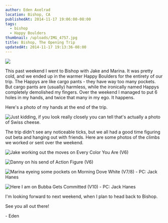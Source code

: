 ```yaml
---
author: Eden Axelrad
location: Bishop, CA
publishedAt: 2014-11-17 19:06:00-08:00
tags:
  - bishop
  - Happy Boulders
thumbnail: /uploads/IMG_4757.jpg
title: Bishop, The Opening Trip
updatedAt: 2014-11-17 19:13:36-08:00
---
```


![](/uploads/IMG_4757.jpg)

This past weekend I went to Bishop with Jake and Marina. It was pretty cold, and we ended up in the warmer Happy Boulders for the entirety of our trip. The Happys are like cargo pants - they have way too many pockets. But cargo pants are (usually) harmless, while the ironically named Happys completely demolished my fingers. Over the weekend I managed to put 6 holes in my hands, and twice that many in my ego. It happens.

Here's a photo of my hands at the end of the trip.

![Just kidding, if you look really closely you can tell that's actually a photo of Swiss cheese.](/uploads/swiss-cheese-edited.jpg)

The trip didn't see any noticeable ticks, but we all had a good time figuring out beta and hanging out with friends. Here are some photos of the climbs we worked or sent over the weekend.

![Jake working out the moves on Every Color You Are (V6)](/uploads/IMG_4690.jpg)

![Danny on his send of Action Figure (V6)](/uploads/IMG_4715.jpg)

![Marina eyeing some pockets on Morning Dove White (V7/8) - PC: Jack Hanes](/uploads/IMG_4793.jpg)

![Here I am on Bubba Gets Committed (V10) - PC: Jack Hanes](/uploads/IMG_4790.jpg)

I'm looking forward to next weekend, when I plan to head back to Bishop.

See you all out there!

\- Eden
